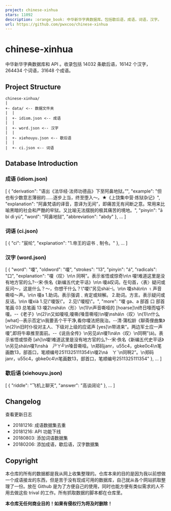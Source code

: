 ```yaml
---
project: chinese-xinhua
stars: 11092
description: :orange_book: 中华新华字典数据库。包括歇后语，成语，词语，汉字。
url: https://github.com/pwxcoo/chinese-xinhua
---
```


chinese-xinhua
==============

中华新华字典数据库和 API 。收录包括 14032 条歇后语，16142 个汉字，264434 个词语，31648 个成语。

Project Structure
-----------------

```
chinese-xinhua/
|
+- data/ <-- 数据文件夹
|  |
|  +- idiom.json <-- 成语
|  |
|  +- word.json <-- 汉字
|  |
|  +- xiehouyu.json <-- 歇后语
|  |
|  +- ci.json <-- 词语
```

Database Introduction
---------------------

### 成语 (idiom.json)

\[
    {
        "derivation": "语出《法华经·法师功德品》下至阿鼻地狱。”",
        "example": "但也有少数意志薄弱的……逐步上当，终至堕入～。★《上饶集中营·炼狱杂记》",
        "explanation": "阿鼻梵语的译音，意译为无间”，即痛苦无有间断之意。常用来比喻黑暗的社会和严酷的牢狱。又比喻无法摆脱的极其痛苦的境地。",
        "pinyin": "ā bí dì yù",
        "word": "阿鼻地狱",
        "abbreviation": "abdy"
    },
    ...
\]

### 词语 (ci.json)

\[
    { 
        "ci": "宸纶", 
        "explanation": "1.帝王的诏书﹑制令。" 
    },
    ...
\]

### 汉字 (word.json)

\[
    {
        "word": "嗄",
        "oldword": "嗄",
        "strokes": "13",
        "pinyin": "á",
        "radicals": "口",
        "explanation": "嗄〈叹〉\\n\\n 同啊”。表示省悟或惊奇\\n\\n 嗄!难道这里是没有地方官的么?--宋·佚名《新编五代史平话》\\n\\n 嗄á叹词。在句首，〈表〉疑问或反问～，这是什么？～，你想干什么？\\"嗄\\"另见shà㈠。\\n\\n 嗄shà\\n\\n ⒈声音嘶哑～声。\\n\\n 嗄a 1.助词。表示强调﹑肯定或辩解。 2.助词。方言。表示疑问或反诘。\\n\\n 嗄xià 1.见\\"嗄饭\\"。 2.见\\"嗄程\\"。",
        "more": "嗄 ga、a 部首 口 部首笔画 03 总笔画 13  嗄2\\nshà\\n〈形〉\\n(1)\\n声音嘶哑的 \[hoarse\]\\n终日嚎而嗌不嗄。--《老子》\\n(2)\\n又如嗄哑,嗄嘶(嗓音嘶哑)\\n嗄\\nshà\\n〈叹〉\\n(1)\\n什么 \[what\]--表示否定\\n我要丢个干干净,看你嗄法把我治。--清·蒲松龄《聊斋俚曲集》\\n(2)\\n旧时仆役对主人、下级对上级的应诺声 \[yes\]\\n带进来”。两边军士应一声嗄”,即将牛皋推至面前。--《说岳全传》\\n另见á\\n嗄1\\ná\\n〈叹〉\\n同啊”(á)。表示省悟或惊奇 \[ah\]\\n嗄!难道这里是没有地方官的么?--宋·佚名《新编五代史平话》\\n另见shà\\n嗄1\\nshà　ㄕㄚ╝\\n嗓音嘶哑。\\n郑码janr，u55c4，gbke0c4\\n笔画数13，部首口，笔顺编号2511325111354\\n嗄2\\ná　ㄚˊ\\n同啊2”。\\n郑码janr，u55c4，gbke0c4\\n笔画数13，部首口，笔顺编号2511325111354"
    },
    ... 
\]

### 歇后语 (xiehouyu.json)

\[
    {
        "riddle": "飞机上聊天",
        "answer": "高谈阔论"
    },
    ...
\]

Changelog
---------

查看更新日志

-   20181216: 成语数据集去重
-   20181216: API 功能下线
-   20180803: 添加词语数据集
-   20180206: 添加成语，歇后语，汉字数据集

Copyright
---------

本仓库的所有的数据都是我从网上收集整理的。仓库本来的目的是因为我以前想做一个成语接龙的东西，但是苦于没有现成可用的数据库，自己就从各个网站抓取整理了一份。放在 Github 是为了方便自己的使用，同时也能方便有类似需求的人不用去做这些 trival 的工作。所有抓取数据的脚本都在仓库里。

**本仓库无任何商业目的！如果有侵权行为将及时删除！**
